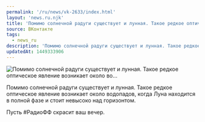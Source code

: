 ```yaml
---
permalink: '/ru/news/vk-2633/index.html'
layout: 'news.ru.njk'
title: 'Помимо солнечной радуги существует и лунная. Такое редкое оптическое явление возникает около во'
source: ВКонтакте
tags:
  - news_ru
description: 'Помимо солнечной радуги существует и лунная. Такое редкое оптическое явление возникает около во…'
updatedAt: 1449333906
---
```

![Помимо солнечной радуги существует и лунная. Такое редкое оптическое явление возникает около во…](https://sun9-73.userapi.com/impf/c629321/v629321113/22cd2/rDumKtKpTkg.jpg?size=1280x853&quality=96&sign=9d1152457aae62adc6a0bbfb2b94cbfe&c_uniq_tag=tMj8QVtpPBqC3PxlOAEr_S2zPrB5_StaSpp2fRlR8EY&type=album)

Помимо солнечной радуги существует и лунная. Такое редкое оптическое явление возникает около водопадов, когда Луна находится в полной фазе и стоит невысоко над горизонтом.

Пусть #РадиоФФ скрасит ваш вечер.
